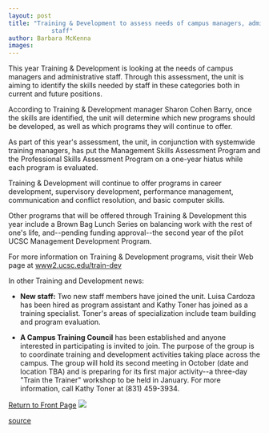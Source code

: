 ```yaml
---
layout: post
title: "Training & Development to assess needs of campus managers, administrative
			staff"
author: Barbara McKenna
images:
---
```


This year Training & Development is looking at the needs of campus managers and administrative staff. Through this assessment, the unit is aiming to identify the skills needed by staff in these categories both in current and future positions.

According to Training & Development manager Sharon Cohen Barry, once the skills are identified, the unit will determine which new programs should be developed, as well as which programs they will continue to offer.  
  
As part of this year's assessment, the unit, in conjunction with systemwide training managers, has put the Management Skills Assessment Program and the Professional Skills Assessment Program on a one-year hiatus while each program is evaluated.  
  
Training & Development will continue to offer programs in career development, supervisory development, performance management, communication and conflict resolution, and basic computer skills.

Other programs that will be offered through Training & Development this year include a Brown Bag Lunch Series on balancing work with the rest of one's life, and--pending funding approval--the second year of the pilot UCSC Management Development Program.

For more information on Training & Development programs, visit their Web page at [www2.ucsc.edu/train-dev][1]  
  
In other Training and Development news:

* **New staff:** Two new staff members have joined the unit. Luisa Cardoza has been hired as program assistant and Kathy Toner has joined as a training specialist. Toner's areas of specialization include team building and program evaluation.  
  

* **A Campus Training Council** has been established and anyone interested in participating is invited to join. The purpose of the group is to coordinate training and development activities taking place across the campus. The group will hold its second meeting in October (date and location TBA) and is preparing for its first major activity--a three-day "Train the Trainer" workshop to be held in January. For more information, call Kathy Toner at (831) 459-3934.

[Return to Front Page][2] ![ ][3]


[1]: http://www2.ucsc.edu/train-dev
[2]: ../../index.html
[3]: ../../images/trans.gif

[source](http://www1.ucsc.edu/currents/99-00/09-27/hr.html "Permalink to hr")
